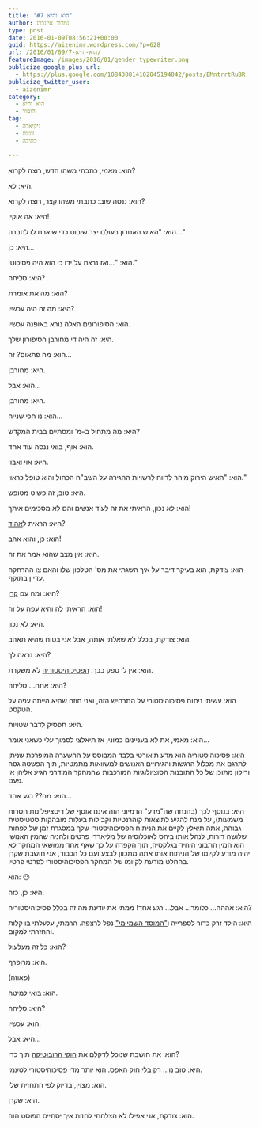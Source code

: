 ```yaml
---
title: 'הוא והיא #7'
author: נמרוד איזנברג
type: post
date: 2016-01-09T08:56:21+00:00
guid: https://aizenimr.wordpress.com/?p=628
url: /2016/01/09/הוא-והיא-7/
featureImage: /images/2016/01/gender_typewriter.png
publicize_google_plus_url:
  - https://plus.google.com/108430814102045194842/posts/EMntrrtRuBR
publicize_twitter_user:
  - aizenimr
category:
  - הוא והיא
  - הומור
tag:
  - גיקיאדה
  - זוגיות
  - כתיבה

---
```

<span lang="he-IL">הוא</span><span lang="en-US">: </span><span lang="he-IL">מאמי</span><span lang="en-US">, </span><span lang="he-IL">כתבתי משהו חדש</span><span lang="en-US">, </span><span lang="he-IL">רוצה לקרוא</span><span lang="en-US">?</span>

<span lang="he-IL">היא</span><span lang="en-US">: </span><span lang="he-IL">לא</span><span lang="en-US">.</span>

<span lang="he-IL">הוא</span><span lang="en-US">: </span><span lang="he-IL">ננסה שוב</span><span lang="en-US">: </span><span lang="he-IL">כתבתי משהו קצר</span><span lang="en-US">, </span><span lang="he-IL">רוצה לקרוא</span><span lang="en-US">?</span>

<span lang="he-IL">היא</span><span lang="en-US">: </span><span lang="he-IL">אה אוקיי</span><span lang="en-US">!</span>

<span lang="he-IL">הוא</span><span lang="en-US">: "</span><span lang="he-IL">האיש האחרון בעולם יצר שיבוט כדי שיארח לו לחברה</span><span lang="en-US">&#8230;"</span>

<span lang="he-IL">היא</span><span lang="en-US">: </span><span lang="he-IL">כן…</span>

<span lang="he-IL">הוא</span><span lang="en-US">: "&#8230;</span><span lang="he-IL">ואז נרצח על ידו כי הוא היה פסיכוטי</span><span lang="en-US">."</span>

<span lang="he-IL">היא</span><span lang="en-US">: </span><span lang="he-IL">סליחה</span><span lang="en-US">?</span>

<span lang="he-IL">הוא</span><span lang="en-US">: </span><span lang="he-IL">מה את אומרת</span><span lang="en-US">?</span>

<span lang="he-IL">היא</span><span lang="en-US">: </span><span lang="he-IL">מה זה היה עכשיו</span><span lang="en-US">?</span>

<span lang="he-IL">הוא</span><span lang="en-US">: </span><span lang="he-IL">הסיפורונים האלה נורא באופנה עכשיו</span><span lang="en-US">.</span>

<span lang="he-IL">היא</span><span lang="en-US">: </span><span lang="he-IL">זה היה די מחורבן הסיפורון שלך</span><span lang="en-US">.</span>

<span lang="he-IL">הוא</span><span lang="en-US">: </span><span lang="he-IL">מה פתאום</span><span lang="en-US">? </span><span lang="he-IL">זה</span><span lang="en-US">&#8230;</span>

<span lang="he-IL">היא</span><span lang="en-US">: </span><span lang="he-IL">מחורבן</span><span lang="en-US">.</span>

<span lang="he-IL">הוא</span><span lang="en-US">: </span><span lang="he-IL">אבל</span><span lang="en-US">&#8230;</span>

<span lang="he-IL">היא</span><span lang="en-US">: </span><span lang="he-IL">מחורבן</span><span lang="en-US">.</span>

<span lang="he-IL">הוא</span><span lang="en-US">: </span><span lang="he-IL">נו חכי שנייה</span><span lang="en-US">&#8230;</span>

<span lang="he-IL">היא</span><span lang="en-US">: </span><span lang="he-IL">מה מתחיל ב</span><span lang="en-US">&#8211;</span><span lang="he-IL">מ</span><span lang="en-US">' </span><span lang="he-IL">ומסתיים בבית המקדש</span><span lang="en-US">?</span>

<span lang="he-IL">הוא</span><span lang="en-US">: </span><span lang="he-IL">אוף</span><span lang="en-US">, </span><span lang="he-IL">בואי ננסה עוד אחד</span><span lang="en-US">.</span>

<span lang="he-IL">היא</span><span lang="en-US">: </span><span lang="he-IL">אוי ואבוי</span><span lang="en-US">.</span>

<span lang="he-IL">הוא</span><span lang="en-US">: "</span><span lang="he-IL">האיש הירוק מיהר לדווח לרשויות ההגירה על השב</span><span lang="en-US">"</span><span lang="he-IL">ח הכחול והוא טופל כראוי</span><span lang="en-US">."</span>

<span lang="he-IL">היא</span><span lang="en-US">: </span><span lang="he-IL">טוב</span><span lang="en-US">, </span><span lang="he-IL">זה פשוט מטופש</span><span lang="en-US">.</span>

<span lang="he-IL">הוא</span><span lang="en-US">: </span><span lang="he-IL">לא נכון</span><span lang="en-US">, </span><span lang="he-IL">הראיתי את זה לעוד אנשים והם לא מסכימים איתך</span><span lang="en-US">!</span>

<span lang="he-IL">היא</span><span lang="en-US">: </span><span lang="he-IL">הראית ל<a href="http://my2centssf.blogspot.co.il/">אהוד</a></span><span lang="en-US">?</span>

<span lang="he-IL">הוא</span><span lang="en-US">: </span><span lang="he-IL">כן</span><span lang="en-US">, </span><span lang="he-IL">והוא אהב</span><span lang="en-US">!</span>

<span lang="he-IL">היא</span><span lang="en-US">: </span><span lang="he-IL">אין מצב שהוא אמר את זה</span><span lang="en-US">.</span>

<span lang="he-IL">הוא</span><span lang="en-US">: </span><span lang="he-IL">צודקת</span><span lang="en-US">, </span><span lang="he-IL">הוא בעיקר דיבר על איך השגתי את מס</span><span lang="en-US">' </span><span lang="he-IL">הטלפון שלו והאם צו ההרחקה עדיין בתוקף</span><span lang="en-US">.</span>

<span lang="he-IL">היא</span><span lang="en-US">: </span><span lang="he-IL">ומה עם <a href="http://www.realitybugs.me/">קרן</a></span><span lang="en-US">?</span>

<span lang="he-IL">הוא</span><span lang="en-US">: הראיתי לה</span><span lang="he-IL"> והיא עפה על זה</span><span lang="en-US">!</span>

<span lang="he-IL">היא</span><span lang="en-US">: </span><span lang="he-IL">לא נכון</span><span lang="en-US">.</span>

<span lang="he-IL">הוא</span><span lang="en-US">: </span><span lang="he-IL">צודקת</span><span lang="en-US">, </span><span lang="he-IL">בכלל לא שאלתי אותה</span><span lang="en-US">, </span><span lang="he-IL">אבל אני בטוח שהיא תאהב</span><span lang="en-US">.</span>

<span lang="he-IL">היא</span><span lang="en-US">: </span><span lang="he-IL">נראה לך</span><span lang="en-US">?</span>

<span lang="he-IL">הוא</span><span lang="en-US">: </span><span lang="he-IL">אין לי ספק בכך</span><span lang="en-US">. </span><span lang="he-IL"><a href="https://he.wikipedia.org/wiki/%D7%A1%D7%93%D7%A8%D7%AA_%D7%94%D7%9E%D7%95%D7%A1%D7%93">הפסיכוהיסטוריה</a> לא משקרת</span><span lang="en-US">.</span>

<span lang="he-IL">היא</span><span lang="en-US">: </span><span lang="he-IL">אתה… סליחה</span><span lang="en-US">?</span>

<span lang="he-IL">הוא</span><span lang="en-US">: </span><span lang="he-IL">עשיתי ניתוח פסיכוהיסטורי על התרחיש הזה</span><span lang="en-US">, </span><span lang="he-IL">ואני חוזה שהיא הייתה עפה על הטקסט</span><span lang="en-US">.</span>

<span lang="he-IL">היא</span><span lang="en-US">: </span><span lang="he-IL">תפסיק לדבר שטויות</span><span lang="en-US">.</span>

<span lang="he-IL">הוא</span><span lang="en-US">: </span><span lang="he-IL">מאמי</span><span lang="en-US">, </span><span lang="he-IL">את לא בעניינים כמוני</span><span lang="en-US">, </span><span lang="he-IL">אז תיאלצי לסמוך עלי כשאני אומר</span><span lang="en-US">&#8230;</span>

<span lang="he-IL">היא</span><span lang="en-US">: </span><span lang="he-IL">פסיכוהיסטוריה הוא מדע תיאורטי בלבד המבוסס על ההשערה המופרכת שניתן לתרגם את מכלול הרגשות והגירויים האנושים למשוואות מתמטיות</span><span lang="en-US">, </span><span lang="he-IL">תוך הפשטה גסה וריקון מתוכן של כל התובנות הסוציולוגיות המורכבות שהמחקר המודרני הגיע אליהן אי פעם</span><span lang="en-US">. </span>

<span lang="he-IL">הוא</span><span lang="en-US">: </span><span lang="he-IL">מה</span><span lang="en-US">?? </span><span lang="he-IL">רגע אחד…</span>

<span lang="he-IL">היא</span><span lang="en-US">: </span><span lang="he-IL">בנוסף לכך </span><span lang="en-US">(</span><span lang="he-IL">בהנחה שה</span><span lang="en-US">"</span><span lang="he-IL">מדע</span><span lang="en-US">" </span><span lang="he-IL">הדמיוני הזה איננו אוסף של דיסציפלינות חסרות משמעות</span><span lang="en-US">), </span><span lang="he-IL">על מנת להגיע לתוצאות קוהרנטיות וקבילות בעלות מובהקות סטטיסטית גבוהה,</span><span lang="en-US"> </span><span lang="he-IL">אתה תיאלץ לקיים את הניתוח הפסיכוהיסטורי שלך במסגרת זמן של לפחות שלושה דורות</span><span lang="en-US">, </span><span lang="he-IL">לנהל אותו ביחס לאוכלוסיה של מליארדי פרטים ולהניח שהמין האנושי הוא המין התבוני היחיד בגלקסיה</span><span lang="en-US">, </span><span lang="he-IL">תוך הקפדה על </span>כך שאף אחד ממושאי המחקר לא יהיה מודע לקיומו של הניתוח אותו אתה מתכוון לבצע ועם כל הכבוד<span lang="en-US">, </span><span lang="he-IL">אני חושבת שקרן בהחלט מודעת לקיומו של המחקר הפסיכוהיסטורי </span>לפרטי פרטיו<span lang="en-US">.</span>

<span lang="he-IL">הוא</span><span lang="en-US">: 😐</span>

<span lang="he-IL">היא</span><span lang="en-US">: </span><span lang="he-IL">כן</span><span lang="en-US">, </span><span lang="he-IL">כזה</span><span lang="en-US">.</span>

<span lang="he-IL">הוא</span><span lang="en-US">: </span><span lang="he-IL">אההה… כלומר… אבל… רגע אחד</span><span lang="en-US">! </span><span lang="he-IL">ממתי את יודעת מה זה בכלל פסיכוהיסטוריה</span><span lang="en-US">?</span>

<span lang="he-IL">היא</span><span lang="en-US">: הילד זרק כדור לספרייה</span><span lang="he-IL"> ו</span>[<span lang="en-US">"</span><span lang="he-IL">המוסד השמיימי</span><span lang="en-US">"</span>][1] <span lang="he-IL">נפל לרצפה</span><span lang="en-US">. </span><span lang="he-IL">הרמתי</span><span lang="en-US">, </span><span lang="he-IL">עלעלתי בו קלות והחזרתי למקום</span><span lang="en-US">.</span>

<span lang="he-IL">הוא</span><span lang="en-US">: </span><span lang="he-IL">כל זה מעלעול</span><span lang="en-US">?</span>

<span lang="he-IL">היא</span><span lang="en-US">: </span><span lang="he-IL">מרופרף</span><span lang="en-US">.</span>

<span lang="en-US">(</span><span lang="he-IL">פאוזה</span><span lang="en-US">)</span>

<span lang="he-IL">הוא</span><span lang="en-US">: </span><span lang="he-IL">בואי למיטה</span><span lang="en-US">.</span>

<span lang="he-IL">היא</span><span lang="en-US">: </span><span lang="he-IL">סליחה</span><span lang="en-US">?</span>

<span lang="he-IL">הוא</span><span lang="en-US">: </span><span lang="he-IL">עכשיו</span><span lang="en-US">.</span>

<span lang="he-IL">היא</span><span lang="en-US">: </span><span lang="he-IL">אבל</span><span lang="en-US">&#8230;</span>

<span lang="he-IL">הוא</span><span lang="en-US">: </span><span lang="he-IL">את חושבת שנוכל לדקלם את <a href="https://he.wikipedia.org/wiki/%D7%A9%D7%9C%D7%95%D7%A9%D7%AA_%D7%97%D7%95%D7%A7%D7%99_%D7%94%D7%A8%D7%95%D7%91%D7%95%D7%98%D7%99%D7%A7%D7%94">חוקי הרובוטיקה</a> תוך כדי</span><span lang="en-US">?</span>

<span lang="he-IL">היא</span><span lang="en-US">: </span><span lang="he-IL">טוב נו</span><span lang="en-US">&#8230; </span><span lang="he-IL">רק בלי חוק האפס</span><span lang="en-US">. </span><span lang="he-IL">הוא יותר מדי פסיכוהיסטורי לטעמי</span><span lang="en-US">.</span>

<span lang="he-IL">הוא</span><span lang="en-US">: </span><span lang="he-IL">מצוין</span><span lang="en-US">, </span><span lang="he-IL">בדיוק לפי התחזית שלי</span><span lang="en-US">.</span>

<span lang="he-IL">היא</span><span lang="en-US">: </span><span lang="he-IL">שקרן</span><span lang="en-US">.</span>

<span lang="he-IL">הוא</span><span lang="en-US">: </span><span lang="he-IL">צודקת</span><span lang="en-US">, </span><span lang="he-IL">אני אפילו לא הצלחתי לחזות איך יסתיים הפוסט הזה</span><span lang="en-US">.</span>

 [1]: https://he.wikipedia.org/wiki/%D7%94%D7%9E%D7%95%D7%A1%D7%93_%D7%94%D7%A9%D7%9E%D7%99%D7%99%D7%9E%D7%99